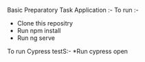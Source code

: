Basic Preparatory Task Application :-
To run :-
* Clone this repositry 
* Run npm install
* Run ng serve 


To run Cypress testS:-
*Run cypress open
